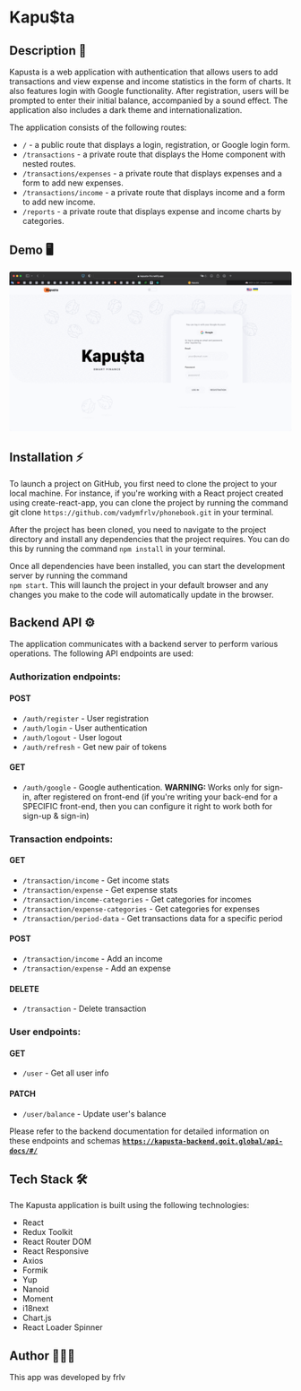 # Kapu$ta

## Description 📑

Kapusta is a web application with authentication that allows users to add transactions and view
expense and income statistics in the form of charts. It also features login with Google
functionality. After registration, users will be prompted to enter their initial balance,
accompanied by a sound effect. The application also includes a dark theme and internationalization.

The application consists of the following routes:

- `/` - a public route that displays a login, registration, or Google login form.
- `/transactions` - a private route that displays the Home component with nested routes.
- `/transactions/expenses` - a private route that displays expenses and a form to add new expenses.
- `/transactions/income` - a private route that displays income and a form to add new income.
- `/reports` - a private route that displays expense and income charts by categories.

## Demo 🖥

![Demo](https://raw.githubusercontent.com/vadymfrlv/storage/main/demos/kapusta/kapusta-demo.gif)

## Installation ⚡️

To launch a project on GitHub, you first need to clone the project to your local machine. For
instance, if you're working with a React project created using create-react-app, you can clone the
project by running the command git clone `https://github.com/vadymfrlv/phonebook.git` in your
terminal.

After the project has been cloned, you need to navigate to the project directory and install any
dependencies that the project requires. You can do this by running the command `npm install` in your
terminal.

Once all dependencies have been installed, you can start the development server by running the
command <br> `npm start`. This will launch the project in your default browser and any changes you
make to the code will automatically update in the browser.

## Backend API ⚙️

The application communicates with a backend server to perform various operations. The following API
endpoints are used:

### Authorization endpoints:

#### POST

- `​/auth​/register` - User registration
- `​/auth​/login` - User authentication
- `/auth​/logout` - User logout
- `/auth​/refresh` - Get new pair of tokens

#### GET

- `​/auth​/google` - Google authentication. <b> WARNING: </b> Works only for sign-in, after
  registered on front-end (if you're writing your back-end for a SPECIFIC front-end, then you can
  configure it right to work both for sign-up & sign-in)

### Transaction endpoints:

#### GET

- `/transaction​/income` - Get income stats
- `​/transaction​/expense` - Get expense stats
- `​​/transaction​/income-categories` - Get categories for incomes
- `​/transaction​/expense-categories` - Get categories for expenses
- `/transaction​/period-data` - Get transactions data for a specific period

#### POST

- `​/transaction​/income` - Add an income
- `​/transaction​/expense` - Add an expense

#### DELETE

- `/transaction` - Delete transaction

### User endpoints:

#### GET

- `/user` - Get all user info

#### PATCH

- `/user/balance` - Update user's balance

Please refer to the backend documentation for detailed information on these endpoints and schemas
[<b>`https://kapusta-backend.goit.global/api-docs/#/`</b>](https://kapusta-backend.goit.global/api-docs/#/)

## Tech Stack 🛠

The Kapusta application is built using the following technologies:

- React
- Redux Toolkit
- React Router DOM
- React Responsive
- Axios
- Formik
- Yup
- Nanoid
- Moment
- i18next
- Chart.js
- React Loader Spinner

## Author 👨🏻‍💻

This app was developed by frlv
